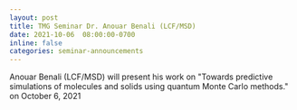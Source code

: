 ```yaml
---
layout: post
title: TMG Seminar Dr. Anouar Benali (LCF/MSD) 
date: 2021-10-06  08:00:00-0700
inline: false
categories: seminar-announcements
---
```


Anouar Benali (LCF/MSD)  will present his work on "Towards predictive simulations of molecules and solids using quantum Monte Carlo methods." on October 6, 2021 

